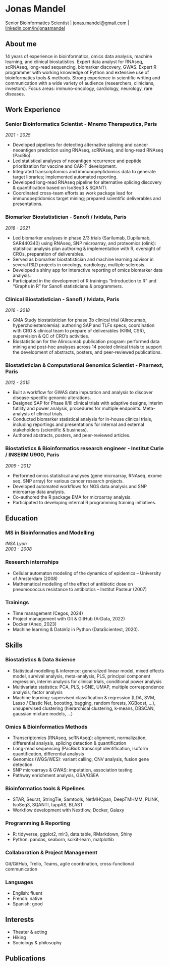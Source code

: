 # Jonas Mandel
Senior Bioinformatics Scientist
| [jonas.mandel@gmail.com](mailto:jonas.mandel@gmail.com)
| [linkedin.com/in/jonasmandel](https://www2.linkedin.com/in/jonasmandel/)

## About me
14 years of experience in bioinformatics, omics data analysis, machine learning, and clinical biostatistics.
Expert data analyst for RNAseq, scRNAseq, long-read sequencing, biomarker discovery, GWAS.
Expert R programmer with working knowledge of Python and extensive use of bioinformatics tools & methods.
Strong experience in scientific writing and communication with a wide variety of audience (researchers, clinicians, investors).
Focus areas: immuno-oncology, cardiology, neurology, rare diseases.

## Work Experience

### Senior Bioinformatics Scientist - Mnemo Therapeutics, Paris
*2021 - 2025*

- Developed pipelines for detecting alternative splicing and cancer neoantigen prediction using RNAseq, scRNAseq, and long-read RNAseq (PacBio).
- Led statistical analyses of neoantigen recurrence and peptide prioritization for vaccine and CAR-T development.
- Integrated transcriptomics and immunopeptidomics data to generate target libraries; implemented automated reporting.
- Developed long-read RNAseq pipeline for alternative splicing discovery & quantification based on IsoSeq3 & SQANTI.
- Coordinated cross-team efforts as work package lead for immunopeptidomics target mining; prepared scientific deliverables and presentations.


### Biomarker Biostatistician - Sanofi / Ividata, Paris
*2018 - 2021*

- Led biomarker analyses in phase 2/3 trials (Sarilumab, Dupilumab, SAR440340) using RNAseq, SNP microarray, and proteomics (olink): statistical analysis plan authoring & implementation with R, oversight of CROs, preparation of deliverables.
- Served as biomarker biostatistician and machine learning advisor in several R&D projects in oncology, cardiology, multiple sclerosis.
- Developed a shiny app for interactive reporting of omics biomarker data analysis.
- Participated in the development of R trainings “Introduction to R” and “Graphs in R” for Sanofi statisticians & programmers.


### Clinical Biostatistician - Sanofi / Ividata, Paris
*2016 - 2018*

- GMA Study biostatistician for phase 3b clinical trial (Alirocumab, hypercholesterolemia): authoring SAP and TLFs specs, coordination with CRO & clinical team to prepare of deliverables (KRM, CSR), supervision & QC of CRO’s activities.
- Biostatistician for the Alirocumab publication program: performed data mining and post-hoc analyses across 14 pooled clinical trials to support the development of abstracts, posters, and peer-reviewed publications.


### Biostatistician & Computational Genomics Scientist - Pharnext, Paris
*2012 - 2015*

- Built a workflow for GWAS data imputation and analysis to discover disease-specific genomic alterations.
- Designed SAP for Phase II/III clinical trials with adaptive designs, interim futility and power analysis, procedures for multiple endpoints. Meta-analysis of clinical trials.
- Conducted biomarker statistical analysis for in-house clinical trials, including reportings and presentations for internal and external stakeholders (scientific & business).
- Authored abstracts, posters, and peer-reviewed articles.


### Biostatistics & Bioinformatics research engineer - Institut Curie / INSERM U900, Paris
*2009 - 2012*

- Performed omics statistical analyses (gene microarray, RNAseq, exome seq, SNP array) for various cancer research projects.
- Developed automated workflows for NGS data analysis and SNP microarray data analysis.
- Co-authored the R package EMA for microarray analysis.
- Participated to developing internal R programming training initiatives.
 

## Education

### MS in Bioinformatics and Modelling
*INSA Lyon*  
*2003 - 2008*

### Research internships
- Cellular automaton modeling of the dynamics of epidemics – University of Amsterdam (2008)
- Mathematical modelling of the effect of antibiotic dose on pneumococcus resistance to antibiotics – Institut Pasteur (2007)

### Trainings
- Time management (Cegos, 2024)
- Project management with Git & GitHub (ArData, 2022)
- Docker (Aneo, 2023)
- Machine learning & DataViz in Python (DataScientest, 2020).


## Skills

### Biostatistics & Data Science 
- Statistical modelling & inference: generalized linear model, mixed effects model, survival analysis, meta-analysis, PLS, principal component regression, interim analysis for clinical trials, conditional power analysis
- Multivariate statistics: PCA, PLS, t-SNE, UMAP, multiple correspondence analysis, factor analysis
- Machine learning: supervised classification & regression (LDA, SVM, Lasso / Elastic Net, boosting, bagging, random forests, XGBoost, …), unsupervised clustering (hierarchical clustering, k-means, DBSCAN, gaussian mixture models, …)

### Omics & Bioinformatics Methods 
- Transcriptomics (RNAseq, scRNAseq): alignment, normalization, differential analysis, splicing detection & quantification
- Long-read sequencing (PacBio): transcript identification, isoform quantification, differential analysis
- Genomics (WGS/WES): variant calling, CNV analysis, fusion gene detection
- SNP microarrays & GWAS: imputation, association testing
- Pathway enrichment analysis, GSA/GSEA

### Bioinformatics tools & Pipelines 
- STAR, Seurat, StringTie, Samtools, NetMHCpan, DeepTMHMM, PLINK, IsoSeq3, SQANTI, tappAS, BLAST
- Workflow development with Nextflow, Docker, Galaxy

### Programming & Reporting
- R: tidyverse, ggplot2, mlr3, data.table, RMarkdown, Shiny
- Python: pandas, seaborn, scikit-learn, matplotlib

### Collaboration & Project Management
Git/GitHub, Trello, Teams, agile coordination, cross-functional communication

### Languages
- English: fluent
- French: native
- Spanish: good


## Interests
- Theater & acting
- Hiking
- Sociology & philosophy

  
## Publications


